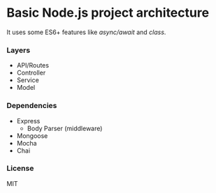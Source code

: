 # Basic Node.js project architecture

It uses some ES6+ features like *async/await* and *class*.

### Layers

* API/Routes
* Controller
* Service
* Model

### Dependencies

* Express
  * Body Parser (middleware)
* Mongoose
* Mocha
* Chai

### License

MIT
